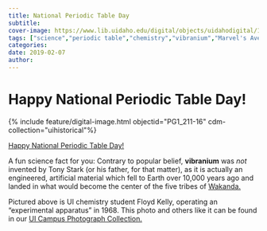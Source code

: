 ```yaml
---
title: National Periodic Table Day
subtitle: 
cover-image: https://www.lib.uidaho.edu/digital/objects/uidahodigital/182633371223.jpg
tags: ["science","periodic table","chemistry","vibranium","Marvel's Avengers","Wakanda"]
categories: 
date: 2019-02-07
author: 
---
```


# Happy National Periodic Table Day!

{% include feature/digital-image.html objectid="PG1_211-16" cdm-collection="uihistorical"%}

[Happy National Periodic Table Day!](http://www.periodictableday.org/)

A fun science fact for you: Contrary to popular belief, **vibranium** was *not* invented by Tony Stark (or his father, for that matter), as it is actually an engineered, artificial material which fell to Earth over 10,000 years ago and landed in what would become the center of the five tribes of [Wakanda.](http://marvelcinematicuniverse.wikia.com/wiki/Wakanda)

Pictured above is UI chemistry student Floyd Kelly, operating an “experimental apparatus” in 1968. This photo and others like it can be found in our [UI Campus Photograph Collection.](https://www.lib.uidaho.edu/digital/campus/)
